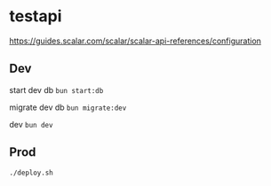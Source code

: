 # testapi
https://guides.scalar.com/scalar/scalar-api-references/configuration


## Dev
start dev db
`bun start:db`

migrate dev db
`bun migrate:dev`

dev
`bun dev`

## Prod
`./deploy.sh`
